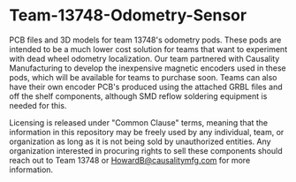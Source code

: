 # Team-13748-Odometry-Sensor
PCB files and 3D models for team 13748's odometry pods. These pods are intended to be a much lower cost solution for teams that want to experiment with dead wheel odometry localization. Our team partnered with Causality Manufacturing to develop the inexpensive magnetic encoders used in these pods, which will be available for teams to purchase soon.
Teams can also have their own encoder PCB's produced using the attached GRBL files and off the shelf components, although SMD reflow soldering equipment is needed for this.

Licensing is released under "Common Clause" terms, meaning that the information in this repository may be freely used by any individual, team, or organization as long as it is not being sold by unauthorized entities. Any organization interested in procuring rights to sell these components should reach out to Team 13748 or HowardB@causalitymfg.com for more information.
